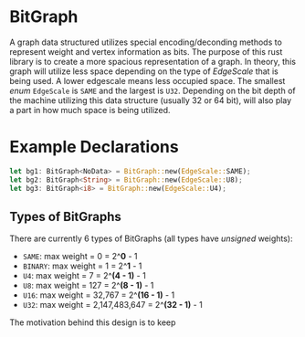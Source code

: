 # BitGraph
A graph data structured utilizes special encoding/deconding methods to represent weight and vertex information as bits. The purpose of this rust library is to create a more spacious representation of a graph. In theory, this graph will utilize less space depending on the type of _EdgeScale_ that is being used. A lower edgescale means less occupied space. The smallest _enum_ `EdgeScale` is `SAME` and the largest is `U32`. Depending on the bit depth of the machine utilizing this data structure (usually 32 or 64 bit), will also play a part in how much space is being utilized.      
# Example Declarations
````rust
let bg1: BitGraph<NoData> = BitGraph::new(EdgeScale::SAME);
let bg2: BitGraph<String> = BitGraph::new(EdgeScale::U8);
let bg3: BitGraph<i8> = BitGraph::new(EdgeScale::U4);
```` 
## Types of BitGraphs
There are currently 6 types of BitGraphs (all types have _unsigned_ weights):
* `SAME`: max weight = 0 = 2^__0__ - 1
* `BINARY`: max weight = 1 = 2^__1__ - 1
* `U4`: max weight = 7 = 2^__(4 - 1)__ - 1
* `U8`: max weight = 127 = 2^__(8 - 1)__ - 1
* `U16`: max weight = 32,767 = 2^__(16 - 1)__ - 1 
* `U32`: max weight = 2,147,483,647 = 2^__(32 - 1)__ - 1

The motivation behind this design is to keep 
